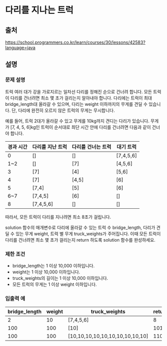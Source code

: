 # 다리를 지나는 트럭
## 출처
https://school.programmers.co.kr/learn/courses/30/lessons/42583?language=java

## 설명
### 문제 설명
트럭 여러 대가 강을 가로지르는 일차선 다리를 정해진 순으로 건너려 합니다. 모든 트럭이 다리를 건너려면 최소 몇 초가 걸리는지 알아내야 합니다. 다리에는 트럭이 최대 bridge_length대 올라갈 수 있으며, 다리는 weight 이하까지의 무게를 견딜 수 있습니다. 단, 다리에 완전히 오르지 않은 트럭의 무게는 무시합니다.

예를 들어, 트럭 2대가 올라갈 수 있고 무게를 10kg까지 견디는 다리가 있습니다. 무게가 [7, 4, 5, 6]kg인 트럭이 순서대로 최단 시간 안에 다리를 건너려면 다음과 같이 건너야 합니다.

|경과 시간	|다리를 지난 트럭	|다리를 건너는 트럭| 	대기 트럭     |
|---|---|---|------------|
|0	|[]	|[]| 	[7,4,5,6] |
|1~2	|[]|[7]| 	[4,5,6]   |
|3	|[7]	|[4]	| [5,6]      |
|4	|[7]|	[4,5]	| [6]        |
|5|	[7,4]	|[5]	| [6]        |
|6~7|	[7,4,5]|	[6]| 	[]        |
|8	|[7,4,5,6]	|[]| 	[]        |
따라서, 모든 트럭이 다리를 지나려면 최소 8초가 걸립니다.

solution 함수의 매개변수로 다리에 올라갈 수 있는 트럭 수 bridge_length, 다리가 견딜 수 있는 무게 weight, 트럭 별 무게 truck_weights가 주어집니다. 이때 모든 트럭이 다리를 건너려면 최소 몇 초가 걸리는지 return 하도록 solution 함수를 완성하세요.

### 제한 조건
- bridge_length는 1 이상 10,000 이하입니다.
- weight는 1 이상 10,000 이하입니다.
- truck_weights의 길이는 1 이상 10,000 이하입니다.
- 모든 트럭의 무게는 1 이상 weight 이하입니다.

### 입출력 예
|bridge_length	|weight|	truck_weights	|return|
|---|---|---|---|
|2|	10|	[7,4,5,6]|	8|
|100|	100|	[10]	|101|
|100	|100|	[10,10,10,10,10,10,10,10,10,10]	|110|